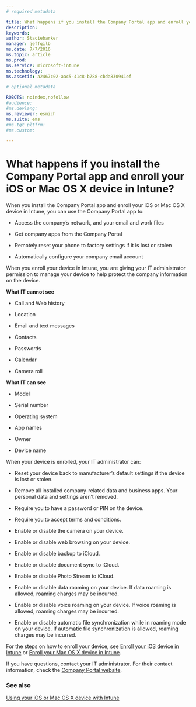```yaml
---
# required metadata

title: What happens if you install the Company Portal app and enroll your iOS or Mac OS X device in Intune? | Microsoft Intune
description:
keywords:
author: Staciebarker
manager: jeffgilb
ms.date: 7/7/2016
ms.topic: article
ms.prod:
ms.service: microsoft-intune
ms.technology:
ms.assetid: a2467c02-aac5-41c8-b788-cbda830941ef

# optional metadata

ROBOTS: noindex,nofollow
#audience:
#ms.devlang:
ms.reviewer: esmich
ms.suite: ems
#ms.tgt_pltfrm:
#ms.custom:

---
```



# What happens if you install the Company Portal app and enroll your iOS or Mac OS X device in Intune?

When you install the Company Portal app and enroll your iOS or Mac OS X device in Intune, you can use the Company Portal app to:

-   Access the company’s network, and your email and work files

-   Get company apps from the Company Portal

-   Remotely reset your phone to factory settings if it is lost or stolen

-   Automatically configure your company email account

When  you enroll your device in Intune, you are giving your IT administrator permission to manage your device to help protect the company information on the device.

**What IT cannot see**

-   Call and Web history

-	Location

-   Email and text messages

-   Contacts

-	Passwords

-   Calendar

-   Camera roll

**What IT can see**

-   Model

-   Serial number

-   Operating system

-   App names

-   Owner

-   Device name

When your device is enrolled, your IT administrator can:

-   Reset your device back to manufacturer’s default settings if the device is lost or stolen.

-   Remove all installed company-related data and business apps. Your personal data and settings aren’t removed.

-   Require you to have a password or PIN on the device.

-   Require you to accept terms and conditions.

-   Enable or disable the camera on your device.

-   Enable or disable web browsing on your device.

-   Enable or disable backup to iCloud.

-   Enable or disable document sync to iCloud.

-   Enable or disable Photo Stream to iCloud.

-   Enable or disable data roaming on your device. If data roaming is allowed, roaming charges may be incurred.

-   Enable or disable voice roaming on your device. If voice roaming is allowed, roaming charges may be incurred.

-   Enable or disable automatic file synchronization while in roaming mode on your device. If automatic file synchronization is allowed, roaming charges may be incurred.

For the steps on how to enroll your device, see [Enroll your iOS device in Intune](enroll-your-device-in-intune-ios.md) or [Enroll your Mac OS X device in Intune](enroll-your-device-in-intune-mac-os-x.md).

If you have questions, contact your IT administrator. For their contact information, check the [Company Portal website](http://portal.manage.microsoft.com).

### See also
[Using your iOS or Mac OS X device with Intune](using-your-ios-or-mac-os-x-device-with-intune.md)